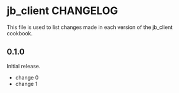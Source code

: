 # jb_client CHANGELOG

This file is used to list changes made in each version of the jb_client cookbook.

## 0.1.0

Initial release.

- change 0
- change 1
